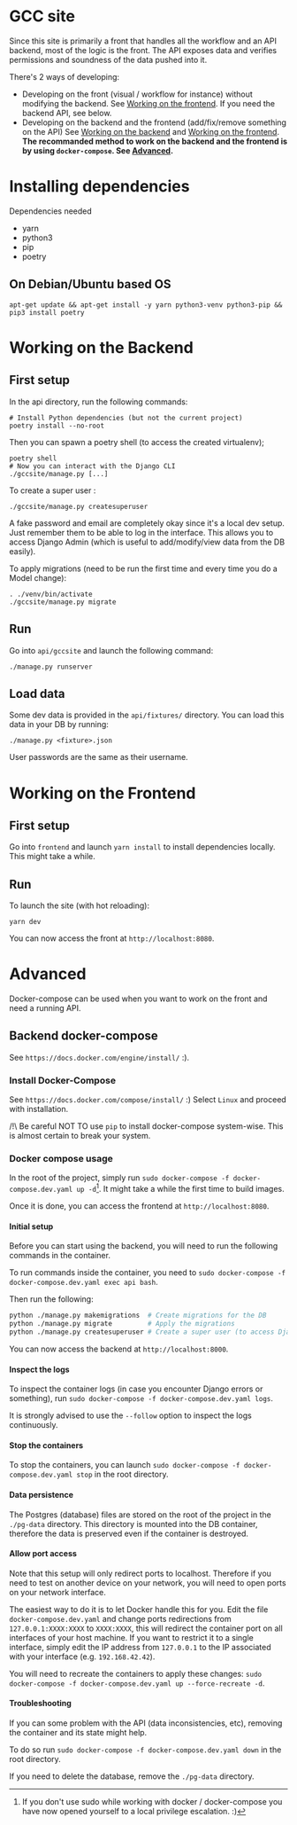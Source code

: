 # GCC site

Since this site is primarily a front that handles all the workflow and
an API backend, most of the logic is the front. The API exposes data
and verifies permissions and soundness of the data pushed into it.

There's 2 ways of developing:
- Developing on the front (visual / workflow for instance)
  without modifying the backend.
  See [Working on the frontend](#working-on-the-frontend).
  If you need the backend API, see below.
- Developing on the backend and the frontend (add/fix/remove something on the API)
  See [Working on the backend](#working-on-the-backend) and [Working on the frontend](#working-on-the-frontend).
  **The recommanded method to work on the backend and the frontend is by using
  `docker-compose`. See [Advanced](#advanced).**

# Installing dependencies

Dependencies needed
- yarn
- python3
- pip
- poetry

## On Debian/Ubuntu based OS
```
apt-get update && apt-get install -y yarn python3-venv python3-pip && pip3 install poetry
```

# Working on the Backend
## First setup

In the api directory, run the following commands:
```
# Install Python dependencies (but not the current project)
poetry install --no-root
```

Then you can spawn a poetry shell (to access the created virtualenv);
```
poetry shell
# Now you can interact with the Django CLI
./gccsite/manage.py [...]
```

To create a super user :
```
./gccsite/manage.py createsuperuser
```

A fake password and email are completely okay since it's a local dev setup.
Just remember them to be able to log in the interface.
This allows you to access Django Admin (which is useful to add/modify/view data from the DB
easily).

To apply migrations (need to be run the first time and every time you do a Model change):
```
. ./venv/bin/activate
./gccsite/manage.py migrate
```

## Run
Go into `api/gccsite` and launch the following command:
```
./manage.py runserver
```

## Load data
Some dev data is provided in the `api/fixtures/` directory. You can load this data in your DB by running:
```
./manage.py <fixture>.json
```
User passwords are the same as their username.

# Working on the Frontend
## First setup

Go into `frontend` and launch `yarn install` to install dependencies locally.
This might take a while.

## Run

To launch the site (with hot reloading):
```
yarn dev
```

You can now access the front at `http://localhost:8080`.

# Advanced

Docker-compose can be used when you want to work on the front and need a running API.

## Backend docker-compose

See `https://docs.docker.com/engine/install/` :).

### Install Docker-Compose

See `https://docs.docker.com/compose/install/` :)
Select `Linux` and proceed with installation.

/!\ Be careful NOT TO use `pip` to install docker-compose system-wise.
This is almost certain to break your system.

### Docker compose usage

In the root of the project, simply run `sudo docker-compose -f docker-compose.dev.yaml up -d`[^1].
It might take a while the first time to build images.

Once it is done, you can access the frontend at `http://localhost:8080`.

[^1]: If you don't use sudo while working with docker / docker-compose you have
now opened yourself to a local privilege escalation. :)

#### Initial setup

Before you can start using the backend, you will need to run the following commands in the container.

To run commands inside the container, you need to `sudo docker-compose -f docker-compose.dev.yaml exec api bash`.

Then run the following:
```sh
python ./manage.py makemigrations  # Create migrations for the DB
python ./manage.py migrate         # Apply the migrations
python ./manage.py createsuperuser # Create a super user (to access Django admin)
```

You can now access the backend at `http://localhost:8000`.

#### Inspect the logs

To inspect the container logs (in case you encounter Django errors or something), run `sudo docker-compose -f docker-compose.dev.yaml logs`.

It is strongly advised to use the `--follow` option to inspect the logs continuously.

#### Stop the containers

To stop the containers, you can launch `sudo docker-compose -f docker-compose.dev.yaml stop` in the root directory.

#### Data persistence

The Postgres (database) files are stored on the root of the project in the `./pg-data` directory. This directory is mounted into the DB container, therefore the data is preserved even if the container is destroyed.

#### Allow port access

Note that this setup will only redirect ports to localhost. Therefore if you need to test on another device on your network, you will need to open ports on your network interface.

The easiest way to do it is to let Docker handle this for you. Edit the file `docker-compose.dev.yaml` and change ports redirections from `127.0.0.1:XXXX:XXXX` to `XXXX:XXXX`, this will redirect the container port on all interfaces of your host machine. If you want to restrict it to a single interface, simply edit the IP address from `127.0.0.1` to the IP associated with your interface (e.g. `192.168.42.42`).

You will need to recreate the containers to apply these changes: `sudo docker-compose -f docker-compose.dev.yaml up --force-recreate -d`.

#### Troubleshooting

If you can some problem with the API (data inconsistencies, etc),
removing the container and its state might help.

To do so run `sudo docker-compose -f docker-compose.dev.yaml down` in the root directory.

If you need to delete the database, remove the `./pg-data` directory.
